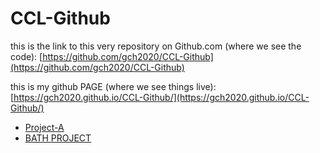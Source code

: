 # CCL-Github
 

this is the link to this very repository on Github.com (where we see the code): [https://github.com/gch2020/CCL-Github](https://github.com/gch2020/CCL-Github)
 
this is my github PAGE (where we see things live): [https://gch2020.github.io/CCL-Github/](https://gch2020.github.io/CCL-Github/)

- [Project-A](Project-A)
- [BATH PROJECT](particleworld-template)